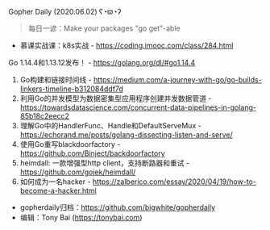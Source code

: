 Gopher Daily (2020.06.02) ʕ◔ϖ◔ʔ

>每日一谚：Make your packages "go get"-able

* 慕课实战课：k8s实战 - https://coding.imooc.com/class/284.html

Go 1.14.4和1.13.12发布！ - https://golang.org/dl/#go1.14.4

1. Go构建和链接时间线 - https://medium.com/a-journey-with-go/go-builds-linkers-timeline-b312084ddf7d
2. 利用Go的并发模型为数据密集型应用程序创建并发数据管道 - https://towardsdatascience.com/concurrent-data-pipelines-in-golang-85b18c2eecc2
3. 理解Go中的HandlerFunc、Handle和DefaultServeMux  - https://echorand.me/posts/golang-dissecting-listen-and-serve/
4. 使用Go重写blackdoorfactory - https://github.com/Binject/backdoorfactory
5. heimdall: 一款增强型http client，支持断路器和重试 - https://github.com/gojek/heimdall/
6. 如何成为一名hacker - https://zalberico.com/essay/2020/04/19/how-to-become-a-hacker.html

* gopherdaily归档：https://github.com/bigwhite/gopherdaily
* 编辑：Tony Bai (https://tonybai.com)
